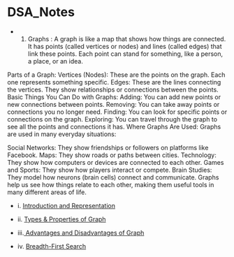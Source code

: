 # DSA_Notes
* 1. Graphs :
     A graph is like a map that shows how things are connected. It has points (called vertices or nodes) and lines (called edges) that link these points. Each point can stand for something, like a person, a place, or an idea.

Parts of a Graph:
Vertices (Nodes): These are the points on the graph. Each one represents something specific.
Edges: These are the lines connecting the vertices. They show relationships or connections between the points.
Basic Things You Can Do with Graphs:
Adding: You can add new points or new connections between points.
Removing: You can take away points or connections you no longer need.
Finding: You can look for specific points or connections on the graph.
Exploring: You can travel through the graph to see all the points and connections it has.
Where Graphs Are Used:
Graphs are used in many everyday situations:

Social Networks: They show friendships or followers on platforms like Facebook.
Maps: They show roads or paths between cities.
Technology: They show how computers or devices are connected to each other.
Games and Sports: They show how players interact or compete.
Brain Studies: They model how neurons (brain cells) connect and communicate.
Graphs help us see how things relate to each other, making them useful tools in many different areas of life.
  * i.  [Introduction and Representation](https://medium.com/@ObitoUchia/graphs-52a0cb25bfaa)
  * ii. [Types & Properties of Graph](https://medium.com/@ObitoUchia/graphs-51769163277d)
  * iii.[ Advantages and Disadvantages of Graph  ](https://medium.com/@ObitoUchia/graphs-0d363b5609b1)

  * iv.  [Breadth-First Search](https://medium.com/@ObitoUchia/breadth-first-search-45770318dc7a)
